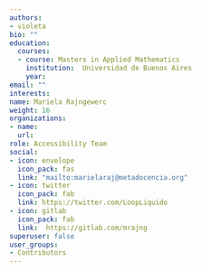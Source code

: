 ```yaml
---
authors:
- violeta
bio: ""
education:
  courses:
  - course: Masters in Applied Mathematics
    institution:  Universidad de Buenos Aires
    year: 
email: ""
interests:
name: Mariela Rajngewerc
weight: 16
organizations:
- name: 
  url: 
role: Accessibility Team
social:
- icon: envelope
  icon_pack: fas
  link: "mailto:marielaraj@metadocencia.org"
- icon: twitter
  icon_pack: fab
  link: https://twitter.com/LoopLiquido
- icon: gitlab
  icon_pack: fab
  link:  https://gitlab.com/mrajng 
superuser: false
user_groups:
- Contributors
---
```




